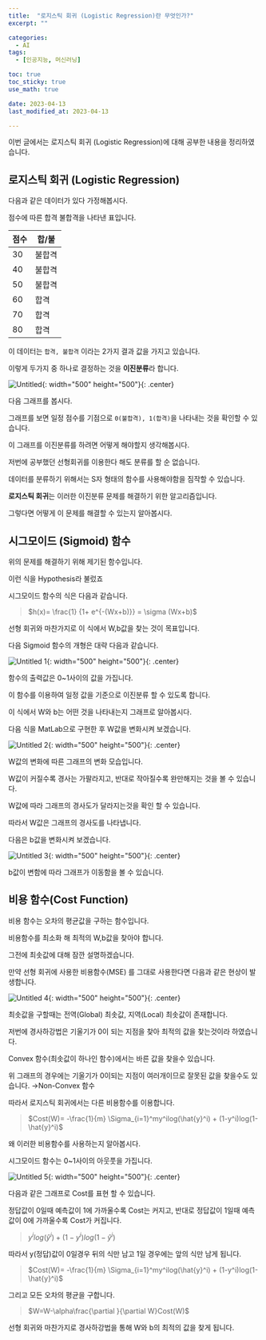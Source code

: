 ```yaml
---
title:  "로지스틱 회귀 (Logistic Regression)란 무엇인가?" 
excerpt: ""

categories:
  - AI
tags:
  - [인공지능, 머신러닝]

toc: true
toc_sticky: true
use_math: true

date: 2023-04-13
last_modified_at: 2023-04-13

---
```



이번 글에서는 로지스틱 회귀 (Logistic Regression)에 대해 공부한 내용을 정리하였습니다.

## 로지스틱 회귀 (Logistic Regression)

다음과 같은 데이터가 있다 가정해봅시다.

점수에 따른 합격 불합격을 나타낸 표입니다.

| 점수 | 합/불 |
| --- | --- |
| 30 | 불합격 |
| 40 | 불합격 |
| 50 | 불합격 |
| 60 | 합격 |
| 70 | 합격 |
| 80 | 합격 |

이 데이터는 `합격, 불합격` 이라는 2가지 결과 값을 가지고 있습니다.

이렇게 두가지 중 하나로 결정하는 것을 **이진분류**라 합니다.

![Untitled](https://user-images.githubusercontent.com/80799025/231719987-4734c94b-d94a-4c63-ad8b-79cc2b20fbd4.png){: width="500" height="500"}{: .center}

다음 그래프를 봅시다.

그래프를 보면 일정 점수를 기점으로 `0(불합격), 1(합격)`을 나타내는 것을 확인할 수 있습니다.

이 그래프를 이진분류를 하려면 어떻게 해야할지 생각해봅시다.

저번에 공부했던 선형회귀를 이용한다 해도 분류를 할 순 없습니다.

데이터를 분류하기 위해서는 S자 형태의 함수를 사용해야함을 짐작할 수 있습니다.

**로지스틱 회귀**는 이러한 이진분류 문제를 해결하기 위한 알고리즘입니다.

그렇다면 어떻게 이 문제를 해결할 수 있는지 알아봅시다.

## 시그모이드 (Sigmoid) 함수

위의 문제를 해결하기 위해 제기된 함수입니다.

이런 식을 Hypothesis라 불렀죠

시그모이드 함수의 식은 다음과 같습니다.


>$h(x)= \frac{1} {1+ e^{-(Wx+b)}} = \sigma (Wx+b)$

선형 회귀와 마찬가지로 이 식에서 W,b값을 찾는 것이 목표입니다.

다음 Sigmoid 함수의 개형은 대략 다음과 같습니다.

![Untitled 1](https://user-images.githubusercontent.com/80799025/231720064-1474c78e-aa9b-4535-8fd8-212271afbed3.png){: width="500" height="500"}{: .center}

함수의 출력값은 0~1사이의 값을 가집니다.

이 함수를 이용하여 일정 값을 기준으로 이진분류 할 수 있도록 합니다.

이 식에서 W와 b는 어떤 것을 나타내는지 그래프로 알아봅시다.

다음 식을 MatLab으로 구현한 후 W값을 변화시켜 보겠습니다.

![Untitled 2](https://user-images.githubusercontent.com/80799025/231720143-24543884-661e-412a-9271-b35ba656050d.png){: width="500" height="500"}{: .center}

W값의 변화에 따른 그래프의 변화 모습입니다.

W값이 커질수록 경사는 가팔라지고, 반대로 작아질수록 완만해지는 것을 볼 수 있습니다.

W값에 따라 그래프의 경사도가 달라지는것을 확인 할 수 있습니다.

따라서 W값은 그래프의 경사도를 나타냅니다.

다음은 b값을 변화시켜 보겠습니다.

![Untitled 3](https://user-images.githubusercontent.com/80799025/231720165-a5d3c481-214f-4495-877f-72e4251d658f.png){: width="500" height="500"}{: .center}

b값이 변함에 따라 그래프가 이동함을 볼 수 있습니다.

## 비용 함수(Cost Function)

비용 함수는 오차의 평균값을 구하는 함수입니다.

비용함수를 최소화 해 최적의 W,b값을 찾아야 합니다.

그전에 최솟값에 대해 잠깐 설명하겠습니다.

만약 선형 회귀에 사용한 비용함수(MSE) 를 그대로 사용한다면 다음과 같은 현상이 발생합니다.

![Untitled 4](https://user-images.githubusercontent.com/80799025/231720204-22b8e651-fcc8-457d-b7f0-8f55a9be1edd.png){: width="500" height="500"}{: .center}

최솟값을 구할때는 전역(Global) 최솟값, 지역(Local) 최솟값이 존재합니다.

저번에 경사하강법은 기울기가 0이 되는 지점을 찾아 최적의 값을 찾는것이라 하였습니다.

Convex 함수(최솟값이 하나인 함수)에서는 바른 값을 찾을수 있습니다. 

위 그래프의 경우에는 기울기가 0이되는 지점이 여러개이므로 잘못된 값을 찾을수도 있습니다. →Non-Convex 함수

따라서 로지스틱 회귀에서는 다른 비용함수를 이용합니다.

>$Cost(W)= -\frac{1}{m} \Sigma_{i=1}^my^ilog(\hat{y}^i) + (1-y^i)log(1-\hat{y}^i)$

왜 이러한 비용함수를 사용하는지 알아봅시다.

시그모이드 함수는 0~1사이의 아웃풋을 가집니다.

![Untitled 5](https://user-images.githubusercontent.com/80799025/231720235-e7198f72-fa25-43a5-ad8d-8477ae356da4.png){: width="500" height="500"}{: .center}

다음과 같은 그래프로 Cost를 표현 할 수 있습니다.

정답값이 0일때 예측값이 1에 가까울수록 Cost는 커지고, 반대로 정답값이 1일때 예측값이 0에 가까울수록 Cost가 커집니다.

>$y^ilog(\hat{y}^i) + (1-y^i)log(1-\hat{y}^i)$

따라서 y(정답)값이 0일경우 뒤의 식만 남고 1일 경우에는 앞의 식만 남게 됩니다.

>$Cost(W)= -\frac{1}{m} \Sigma_{i=1}^my^ilog(\hat{y}^i) + (1-y^i)log(1-\hat{y}^i)$

그리고 모든 오차의 평균을 구합니다.

>$W=W-\alpha\frac{\partial }{\partial W}Cost(W)$

선형 회귀와 마찬가지로 경사하강법을 통해 W와 b의 최적의 값을 찾게 됩니다.
